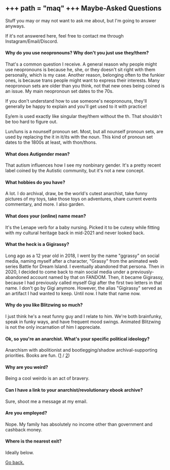 +++
path = "maq"
+++
Maybe-Asked Questions
---------------------

Stuff you may or may not want to ask me about, but I'm going to answer anyways.

If it's not answered here, feel free to contact me through Instagram/Email/Discord.

#### Why do you use neopronouns? Why don't you just use they/them?

That's a common question I receive. A general reason why people might use neopronouns is because he, she, or they doesn't sit right with them personally, which is my case. Another reason, belonging often to the funkier ones, is because trans people might want to express their interests. Many neopronoun sets are older than you think, not that new ones being coined is an issue. My main neopronoun set dates to the 70s.

If you don't understand how to use someone's neopronouns, they'll generally be happy to explain and you'll get used to it with practice!

Ey/em is used exactly like singular they/them without the th. That shouldn't be too hard to figure out.

Lun/luns is a nounself pronoun set. Most, but all nounself pronoun sets, are used by replacing the it in it/its with the noun. This kind of pronoun set dates to the 1800s at least, with thon/thons.

#### What does Autigender mean?

That autism influences how I see my nonbinary gender. It's a pretty recent label coined by the Autistic community, but it's not a new concept.

#### What hobbies do you have?

A lot. I do archival, draw, be the world's cutest anarchist, take funny pictures of my toys, take those toys on adventures, share current events commentary, and more. I also garden.

#### What does your (online) name mean?

It's the Lenape verb for a baby nursing. Picked it to be cutesy while fitting with my cultural heritage back in mid-2021 and never looked back.

#### What the heck is a Gigirassy?

Long ago as a 12 year old in 2018, I went by the name "ggrassy" on social media, naming myself after a character, "Grassy" from the animated web series Battle for Dream Island. I eventually abandoned that persona. Then in 2020, I decided to come back to main social media under a previously-abandoned account named by that on FANDOM. Then, it became Gigirassy, because I had previously called myself Gigi after the first two letters in that name. I don't go by Gigi anymore. However, the alias "Gigirassy" served as an artifact I had wanted to keep. Until now. I hate that name now.

#### Why do you like Blitzwing so much?

I just think he's a neat funny guy and I relate to him. We're both brainfunky, speak in funky ways, and have frequent mood swings. Animated Blitzwing is not the only incarnation of him I appreciate.

#### Ok, so you're an anarchist. What's your specific political ideology?

Anarchism with abolitionist and bootlegging/shadow archival-supporting priorities. Books are fun. ([1](https://theanarchistlibrary.org/mirror/a/ay/angela-y-davis-are-prisons-obsolete.pdf) / [2](https://cdn.nakamotoinstitute.org/docs/against-intellectual-monopoly.pdf))

#### Why are you weird?

Being a cool weirdo is an act of bravery.

#### Can I have a link to your anarchist/revolutionary ebook archive?

Sure, shoot me a message at my email.

#### Are you employed?

Nope. My family has absolutely no income other than government and cashback money.

#### Where is the nearest exit?

Ideally below.

[Go back.](/)
